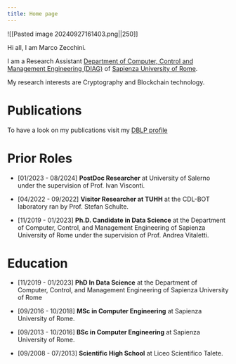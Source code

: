 ```yaml
---
title: Home page
---
```


![[Pasted image 20240927161403.png||250]] 

Hi all, I am Marco Zecchini.

I am a Research Assistant [Department of Computer, Control and Management Engineering (DIAG)](https://www.dis.uniroma1.it/) of [Sapienza University of Rome](https://www.uniroma1.it/it/pagina-strutturale/home).

My research interests are Cryptography and Blockchain technology.
# Publications

To have  a look on my publications visit my [DBLP profile](https://dblp.org/pid/258/2353.html)

# Prior Roles

* [01/2023 - 08/2024] **PostDoc Researcher** at University of Salerno under the supervision of Prof. Ivan Visconti.

* [04/2022 - 09/2022] **Visitor Researcher at TUHH** at the CDL-BOT laboratory ran by Prof. Stefan Schulte.

- [11/2019 - 01/2023] **Ph.D. Candidate in Data Science** at the Department of Computer, Control, and Management Engineering of Sapienza University of Rome under the supervision of Prof. Andrea Vitaletti.

# Education

* [11/2019 - 01/2023] **PhD In Data Science** at the Department of Computer, Control, and Management Engineering of Sapienza University of Rome 

- [09/2016 - 10/2018] **MSc in Computer Engineering** at Sapienza University of Rome.
    
- [09/2013 - 10/2016] **BSc in Computer Engineering** at Sapienza University of Rome.
    
- [09/2008 - 07/2013] **Scientific High School** at Liceo Scientifico Talete.